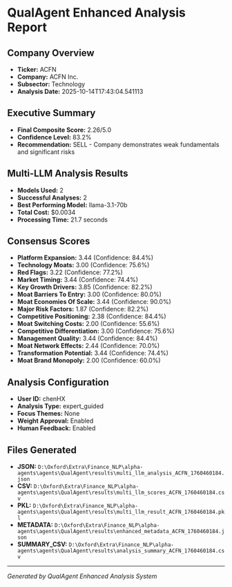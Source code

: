 # QualAgent Enhanced Analysis Report

## Company Overview
- **Ticker:** ACFN
- **Company:** ACFN Inc.
- **Subsector:** Technology
- **Analysis Date:** 2025-10-14T17:43:04.541113

## Executive Summary
- **Final Composite Score:** 2.26/5.0
- **Confidence Level:** 83.2%
- **Recommendation:** SELL - Company demonstrates weak fundamentals and significant risks

## Multi-LLM Analysis Results
- **Models Used:** 2
- **Successful Analyses:** 2
- **Best Performing Model:** llama-3.1-70b
- **Total Cost:** $0.0034
- **Processing Time:** 21.7 seconds

## Consensus Scores
- **Platform Expansion:** 3.44 (Confidence: 84.4%)
- **Technology Moats:** 3.00 (Confidence: 75.6%)
- **Red Flags:** 3.22 (Confidence: 77.2%)
- **Market Timing:** 3.44 (Confidence: 74.4%)
- **Key Growth Drivers:** 3.85 (Confidence: 82.2%)
- **Moat Barriers To Entry:** 3.00 (Confidence: 80.0%)
- **Moat Economies Of Scale:** 3.44 (Confidence: 90.0%)
- **Major Risk Factors:** 1.87 (Confidence: 82.2%)
- **Competitive Positioning:** 2.38 (Confidence: 84.4%)
- **Moat Switching Costs:** 2.00 (Confidence: 55.6%)
- **Competitive Differentiation:** 3.00 (Confidence: 75.6%)
- **Management Quality:** 3.44 (Confidence: 84.4%)
- **Moat Network Effects:** 2.44 (Confidence: 70.0%)
- **Transformation Potential:** 3.44 (Confidence: 74.4%)
- **Moat Brand Monopoly:** 2.00 (Confidence: 60.0%)

## Analysis Configuration
- **User ID:** chenHX
- **Analysis Type:** expert_guided
- **Focus Themes:** None
- **Weight Approval:** Enabled
- **Human Feedback:** Enabled

## Files Generated
- **JSON:** `D:\Oxford\Extra\Finance_NLP\alpha-agents\agents\QualAgent\results\multi_llm_analysis_ACFN_1760460184.json`
- **CSV:** `D:\Oxford\Extra\Finance_NLP\alpha-agents\agents\QualAgent\results\multi_llm_scores_ACFN_1760460184.csv`
- **PKL:** `D:\Oxford\Extra\Finance_NLP\alpha-agents\agents\QualAgent\results\multi_llm_result_ACFN_1760460184.pkl`
- **METADATA:** `D:\Oxford\Extra\Finance_NLP\alpha-agents\agents\QualAgent\results\enhanced_metadata_ACFN_1760460184.json`
- **SUMMARY_CSV:** `D:\Oxford\Extra\Finance_NLP\alpha-agents\agents\QualAgent\results\analysis_summary_ACFN_1760460184.csv`

---
*Generated by QualAgent Enhanced Analysis System*
